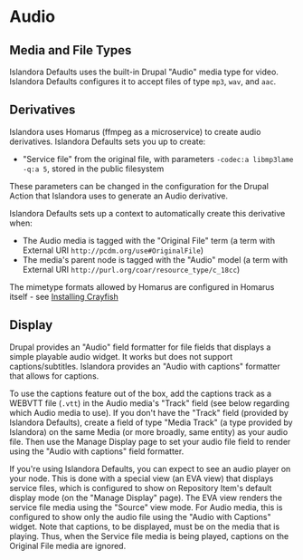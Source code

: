 # Audio

## Media and File Types

Islandora Defaults uses the built-in Drupal "Audio" media type for video. Islandora Defaults configures it to accept files of type `mp3`, `wav`, and `aac`.

## Derivatives

Islandora uses Homarus (ffmpeg as a microservice) to create audio derivatives. Islandora Defaults sets you up to create:

* "Service file" from the original file, with parameters `-codec:a libmp3lame -q:a 5`, stored in the public filesystem

These parameters can be changed in the configuration for the Drupal Action that Islandora uses to generate an Audio derivative.

Islandora Defaults sets up a context to automatically create this derivative when:

* The Audio media is tagged with the "Original File" term (a term with External URI `http://pcdm.org/use#OriginalFile`)
* The media's parent node is tagged with the "Audio" model (a term with External URI `http://purl.org/coar/resource_type/c_18cc`)

The mimetype formats allowed by Homarus are configured in Homarus itself - see [Installing Crayfish](../installation/manual/installing_crayfish.md#homarus-audiovideo-derivatives)

## Display

Drupal provides an "Audio" field formatter for file fields that displays a simple playable audio widget. It works but does not support captions/subtitles. Islandora provides an "Audio with captions" formatter that allows for captions.

To use the captions feature out of the box, add the captions track as a WEBVTT file (`.vtt`) in the Audio media's "Track" field (see below regarding which Audio media to use). If you don't have the "Track" field (provided by Islandora Defaults), create a field of type "Media Track" (a type provided by Islandora) on the same Media (or more broadly, same entity) as your audio file.  Then use the Manage Display page to set your audio file field to render using the "Audio with captions" field formatter.

If you're using Islandora Defaults, you can expect to see an audio player on your node. This is done with a special view (an EVA view) that displays service files, which is configured to show on Repository Item's default display mode (on the "Manage Display" page). The EVA view renders the service file media using the "Source" view mode. For Audio media, this is configured to show only the audio file using the "Audio with Captions" widget. Note that captions, to be displayed, must be on the media that is playing. Thus, when the Service file media is being played, captions on the Original File media are ignored. 